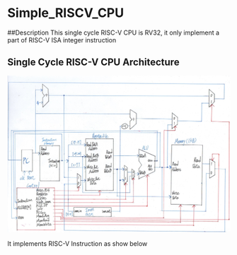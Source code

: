 # Simple_RISCV_CPU

##Description
This single cycle RISC-V CPU is RV32, it only implement a part of RISC-V ISA integer instruction

## Single Cycle RISC-V CPU Architecture
![image](https://github.com/Benson890105/Simple_RISCV_CPU/blob/riscv1.0/image/RISC-V%20Processor%20Architecture.jpg)

It implements RISC-V Instruction as show below
